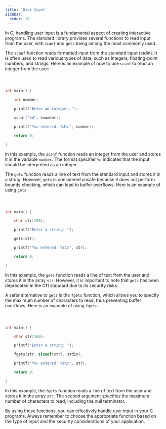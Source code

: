 ```yaml
---
title: 'User Input'
sidebar:
  order: 19
---
```


 In C, handling user input is a fundamental aspect of creating interactive programs. The standard library provides several functions to read input from the user, with `scanf` and `gets` being among the most commonly used.





The `scanf` function reads formatted input from the standard input (stdin). It is often used to read various types of data, such as integers, floating-point numbers, and strings. Here is an example of how to use `scanf` to read an integer from the user:



```c



int main() {

    int number;

    printf("Enter an integer: ");

    scanf("%d", &number);

    printf("You entered: %d\n", number);

    return 0;

}

```



In this example, the `scanf` function reads an integer from the user and stores it in the variable `number`. The format specifier `%d` indicates that the input should be interpreted as an integer.





The `gets` function reads a line of text from the standard input and stores it in a string. However, `gets` is considered unsafe because it does not perform bounds checking, which can lead to buffer overflows. Here is an example of using `gets`:



```c



int main() {

    char str[100];

    printf("Enter a string: ");

    gets(str);

    printf("You entered: %s\n", str);

    return 0;

}

```



In this example, the `gets` function reads a line of text from the user and stores it in the array `str`. However, it is important to note that `gets` has been deprecated in the C11 standard due to its security risks.





A safer alternative to `gets` is the `fgets` function, which allows you to specify the maximum number of characters to read, thus preventing buffer overflows. Here is an example of using `fgets`:



```c



int main() {

    char str[100];

    printf("Enter a string: ");

    fgets(str, sizeof(str), stdin);

    printf("You entered: %s\n", str);

    return 0;

}

```



In this example, the `fgets` function reads a line of text from the user and stores it in the array `str`. The second argument specifies the maximum number of characters to read, including the null terminator.



By using these functions, you can effectively handle user input in your C programs. Always remember to choose the appropriate function based on the type of input and the security considerations of your application.